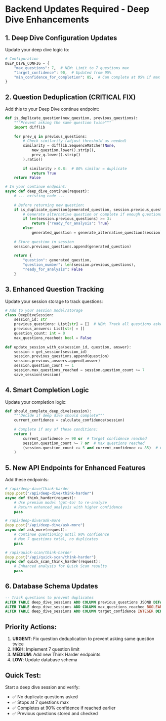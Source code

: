 # Backend Updates Required - Deep Dive Enhancements

## 1. Deep Dive Configuration Updates

Update your deep dive logic to:

```python
# Configuration
DEEP_DIVE_CONFIG = {
    "max_questions": 7,  # NEW: Limit to 7 questions max
    "target_confidence": 90,  # Updated from 95%
    "min_confidence_for_completion": 85,  # Can complete at 85% if max questions reached
}
```

## 2. Question Deduplication (CRITICAL FIX)

Add this to your Deep Dive continue endpoint:

```python
def is_duplicate_question(new_question, previous_questions):
    """Prevent asking the same question twice"""
    import difflib
    
    for prev_q in previous_questions:
        # Check similarity (adjust threshold as needed)
        similarity = difflib.SequenceMatcher(None, 
            new_question.lower().strip(), 
            prev_q.lower().strip()
        ).ratio()
        
        if similarity > 0.8:  # 80% similar = duplicate
            return True
    return False

# In your continue endpoint:
async def deep_dive_continue(request):
    # ... existing code ...
    
    # Before returning new question:
    if is_duplicate_question(generated_question, session.previous_questions):
        # Generate alternative question or complete if enough questions asked
        if len(session.previous_questions) >= 3:
            return {"ready_for_analysis": True}
        else:
            generated_question = generate_alternative_question(session)
    
    # Store question in session
    session.previous_questions.append(generated_question)
    
    return {
        "question": generated_question,
        "question_number": len(session.previous_questions),
        "ready_for_analysis": False
    }
```

## 3. Enhanced Question Tracking

Update your session storage to track questions:

```python
# Add to your session model/storage
class DeepDiveSession:
    session_id: str
    previous_questions: List[str] = []  # NEW: Track all questions asked
    previous_answers: List[str] = []
    question_count: int = 0
    max_questions_reached: bool = False
    
def update_session_with_qa(session_id, question, answer):
    session = get_session(session_id)
    session.previous_questions.append(question)
    session.previous_answers.append(answer) 
    session.question_count += 1
    session.max_questions_reached = session.question_count >= 7
    save_session(session)
```

## 4. Smart Completion Logic

Update your completion logic:

```python
def should_complete_deep_dive(session):
    """Decide if deep dive should complete"""
    current_confidence = calculate_confidence(session)
    
    # Complete if any of these conditions:
    return (
        current_confidence >= 90 or  # Target confidence reached
        session.question_count >= 7 or  # Max questions reached
        (session.question_count >= 5 and current_confidence >= 85)  # Good enough fallback
    )
```

## 5. New API Endpoints for Enhanced Features

Add these endpoints:

```python
# /api/deep-dive/think-harder
@app.post("/api/deep-dive/think-harder")
async def think_harder(request):
    # Use premium model (gpt-4o) to re-analyze
    # Return enhanced_analysis with higher confidence
    pass

# /api/deep-dive/ask-more  
@app.post("/api/deep-dive/ask-more")
async def ask_more(request):
    # Continue questioning until 90% confidence
    # Max 7 questions total, no duplicates
    pass

# /api/quick-scan/think-harder
@app.post("/api/quick-scan/think-harder") 
async def quick_scan_think_harder(request):
    # Enhanced analysis for Quick Scan results
    pass
```

## 6. Database Schema Updates

```sql
-- Track questions to prevent duplicates
ALTER TABLE deep_dive_sessions ADD COLUMN previous_questions JSONB DEFAULT '[]';
ALTER TABLE deep_dive_sessions ADD COLUMN max_questions_reached BOOLEAN DEFAULT FALSE;
ALTER TABLE deep_dive_sessions ADD COLUMN target_confidence INTEGER DEFAULT 90;
```

## Priority Actions:
1. **URGENT**: Fix question deduplication to prevent asking same question twice
2. **HIGH**: Implement 7 question limit  
3. **MEDIUM**: Add new Think Harder endpoints
4. **LOW**: Update database schema

## Quick Test:
Start a deep dive session and verify:
- ✅ No duplicate questions asked
- ✅ Stops at 7 questions max
- ✅ Completes at 90% confidence if reached earlier
- ✅ Previous questions stored and checked